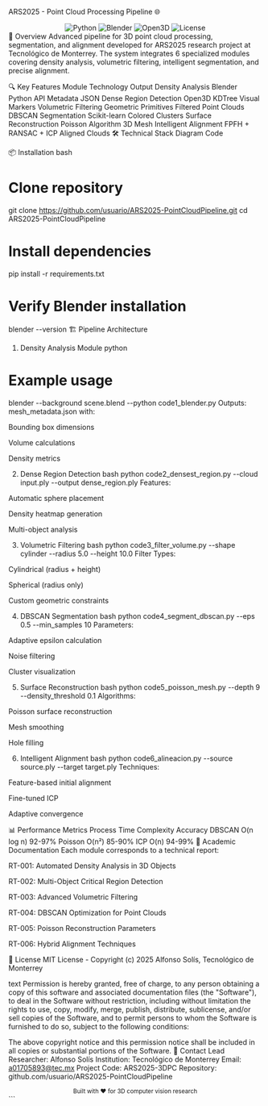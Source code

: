 ARS2025 - Point Cloud Processing Pipeline 🌐
<div align="center"> <img src="https://img.shields.io/badge/Python-3.8%2B-blue?logo=python" alt="Python"> <img src="https://img.shields.io/badge/Blender-3.0%2B-orange?logo=blender" alt="Blender"> <img src="https://img.shields.io/badge/Open3D-0.17.0%2B-red" alt="Open3D"> <img src="https://img.shields.io/badge/License-MIT-green" alt="License"> </div>
🚀 Overview
Advanced pipeline for 3D point cloud processing, segmentation, and alignment developed for ARS2025 research project at Tecnológico de Monterrey. The system integrates 6 specialized modules covering density analysis, volumetric filtering, intelligent segmentation, and precise alignment.

🔍 Key Features
Module	Technology	Output
Density Analysis	Blender Python API	Metadata JSON
Dense Region Detection	Open3D KDTree	Visual Markers
Volumetric Filtering	Geometric Primitives	Filtered Point Clouds
DBSCAN Segmentation	Scikit-learn	Colored Clusters
Surface Reconstruction	Poisson Algorithm	3D Mesh
Intelligent Alignment	FPFH + RANSAC + ICP	Aligned Clouds
🛠️ Technical Stack
Diagram
Code






📦 Installation
bash
# Clone repository
git clone https://github.com/usuario/ARS2025-PointCloudPipeline.git
cd ARS2025-PointCloudPipeline

# Install dependencies
pip install -r requirements.txt

# Verify Blender installation
blender --version
🏗️ Pipeline Architecture
1. Density Analysis Module
python
# Example usage
blender --background scene.blend --python code1_blender.py
Outputs: mesh_metadata.json with:

Bounding box dimensions

Volume calculations

Density metrics

2. Dense Region Detection
bash
python code2_densest_region.py --cloud input.ply --output dense_region.ply
Features:

Automatic sphere placement

Density heatmap generation

Multi-object analysis

3. Volumetric Filtering
bash
python code3_filter_volume.py --shape cylinder --radius 5.0 --height 10.0
Filter Types:

Cylindrical (radius + height)

Spherical (radius only)

Custom geometric constraints

4. DBSCAN Segmentation
bash
python code4_segment_dbscan.py --eps 0.5 --min_samples 10
Parameters:

Adaptive epsilon calculation

Noise filtering

Cluster visualization

5. Surface Reconstruction
bash
python code5_poisson_mesh.py --depth 9 --density_threshold 0.1
Algorithms:

Poisson surface reconstruction

Mesh smoothing

Hole filling

6. Intelligent Alignment
bash
python code6_alineacion.py --source source.ply --target target.ply
Techniques:

Feature-based initial alignment

Fine-tuned ICP

Adaptive convergence

📊 Performance Metrics
Process	Time Complexity	Accuracy
DBSCAN	O(n log n)	92-97%
Poisson	O(n²)	85-90%
ICP	O(n)	94-99%
📝 Academic Documentation
Each module corresponds to a technical report:

RT-001: Automated Density Analysis in 3D Objects

RT-002: Multi-Object Critical Region Detection

RT-003: Advanced Volumetric Filtering

RT-004: DBSCAN Optimization for Point Clouds

RT-005: Poisson Reconstruction Parameters

RT-006: Hybrid Alignment Techniques

📜 License
MIT License - Copyright (c) 2025 Alfonso Solís, Tecnológico de Monterrey

text
Permission is hereby granted, free of charge, to any person obtaining a copy
of this software and associated documentation files (the "Software"), to deal
in the Software without restriction, including without limitation the rights
to use, copy, modify, merge, publish, distribute, sublicense, and/or sell
copies of the Software, and to permit persons to whom the Software is
furnished to do so, subject to the following conditions:

The above copyright notice and this permission notice shall be included in all
copies or substantial portions of the Software.
📧 Contact
Lead Researcher: Alfonso Solís
Institution: Tecnológico de Monterrey
Email: a01705893@tec.mx
Project Code: ARS2025-3DPC
Repository: github.com/usuario/ARS2025-PointCloudPipeline

<div align="center"> <sub>Built with ❤️ for 3D computer vision research</sub> </div> ```
